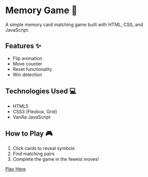 # Memory Game 🧠

A simple memory card matching game built with HTML, CSS, and JavaScript.

## Features ✨
- Flip animation
- Move counter
- Reset functionality
- Win detection

## Technologies Used 💻
- HTML5
- CSS3 (Flexbox, Grid)
- Vanilla JavaScript

## How to Play 🎮
1. Click cards to reveal symbols
2. Find matching pairs
3. Complete the game in the fewest moves!

[Play Here](https://bhuvan-sbk.github.io/8.-Memory-game/)  <!-- Add GitHub Pages URL if deployed -->
